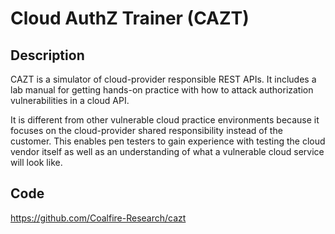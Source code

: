 # Cloud AuthZ Trainer (CAZT)

## Description
CAZT is a simulator of cloud-provider responsible REST APIs. It includes a lab manual for getting hands-on practice with how to attack authorization vulnerabilities in a cloud API.

It is different from other vulnerable cloud practice environments because it focuses on the cloud-provider shared responsibility instead of the customer. This enables pen testers to gain experience with testing the cloud vendor itself as well as an understanding of what a vulnerable cloud service will look like.

## Code
https://github.com/Coalfire-Research/cazt
